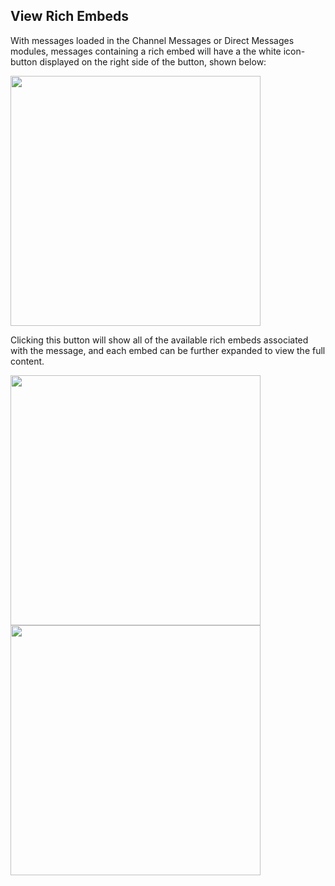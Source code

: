 ## View Rich Embeds
With messages loaded in the Channel Messages or Direct Messages modules,  messages containing a rich embed will have a the white icon-button displayed on the right side of the button, shown below:

<img width="400px" src="https://i.imgur.com/Q5phjlr.png">

Clicking this button will show all of the available rich embeds associated with the message, and each embed can be further expanded to view the full content.

<img width="400px" src="https://i.imgur.com/vBsbFlN.png">

<img width="400px" src="https://i.imgur.com/ngwQ3In.png">
